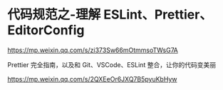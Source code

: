 # 代码规范之-理解 ESLint、Prettier、EditorConfig

https://mp.weixin.qq.com/s/zi373Sw66mOtmmsoTWsG7A

Prettier 完全指南，以及和 Git、VSCode、ESLint 整合，让你的代码变美丽

https://mp.weixin.qq.com/s/2QXEeOr6JXQ7B5pyuKbHyw
